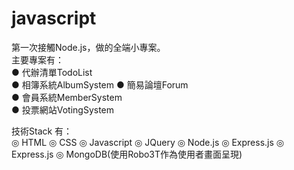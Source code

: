 # javascript

第一次接觸Node.js，做的全端小專案。  
主要專案有：  
● 代辦清單TodoList  
● 相簿系統AlbumSystem 
● 簡易論壇Forum  
● 會員系統MemberSystem  
● 投票網站VotingSystem  

技術Stack 有：  
◎ HTML
◎ CSS
◎ Javascript
◎ JQuery
◎ Node.js
◎ Express.js
◎ Express.js
◎ MongoDB(使用Robo3T作為使用者畫面呈現)


